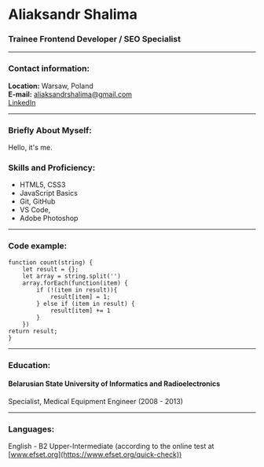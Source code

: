 # Aliaksandr Shalima
### Trainee Frontend Developer / SEO Specialist
----------

### Contact information:
  **Location:**  Warsaw, Poland  
  **E-mail:**  aliaksandrshalima@gmail.com  
  [LinkedIn](https://www.linkedin.com/in/alexander-shalima/)   
  
----------
### Briefly About Myself:
Hello, it's me.

### Skills and Proficiency:
-   HTML5, CSS3
-   JavaScript Basics
-   Git, GitHub
-   VS Code,
-   Adobe Photoshop
----------

### Code example:

```
function count(string) {  
    let result = {};
    let array = string.split('')
    array.forEach(function(item) {
        if (!(item in result)){
            result[item] = 1;
        } else if (item in result) {
            result[item] += 1 
        }
    })
return result;
}
```
----------
### Education:
#### Belarusian State University of Informatics and Radioelectronics
Specialist, Medical Equipment Engineer (2008 - 2013)

----------
### Languages:
English - B2 Upper-Intermediate (according to the online test at  [www.efset.org](https://www.efset.org/quick-check))

